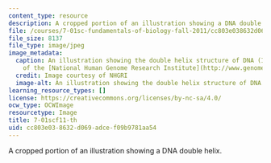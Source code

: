 ```yaml
---
content_type: resource
description: A cropped portion of an illustration showing a DNA double helix.
file: /courses/7-01sc-fundamentals-of-biology-fall-2011/cc803e038632d069adcef09b9781aa54_7-01scf11-th.jpg
file_size: 8137
file_type: image/jpeg
image_metadata:
  caption: An illustration showing the double helix structure of DNA (Image courtesy
    of the [National Human Genome Research Institute](http://www.genome.gov/)).
  credit: Image courtesy of NHGRI
  image-alt: An illustration showing the double helix structure of DNA
learning_resource_types: []
license: https://creativecommons.org/licenses/by-nc-sa/4.0/
ocw_type: OCWImage
resourcetype: Image
title: 7-01scf11-th
uid: cc803e03-8632-d069-adce-f09b9781aa54
---
```

A cropped portion of an illustration showing a DNA double helix.